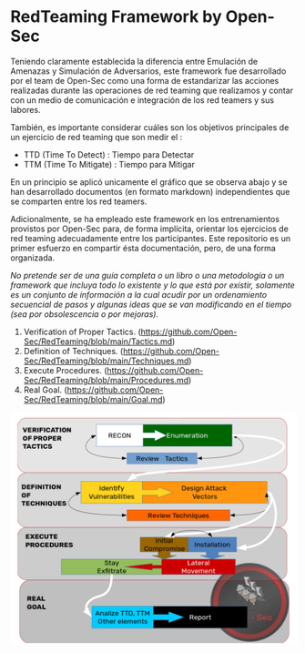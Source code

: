 # RedTeaming Framework by Open-Sec

Teniendo claramente establecida la diferencia entre Emulación de Amenazas y Simulación de Adversarios, este framework fue desarrollado por el team de Open-Sec como una forma de estandarizar las acciones realizadas durante las operaciones de red teaming que realizamos y contar con un medio de comunicación e integración de los red teamers y sus labores.

También, es importante considerar cuáles son los objetivos principales de un ejercicio de red teaming que son medir el :
- TTD (Time To Detect) : Tiempo para Detectar
- TTM (Time To Mitigate) : Tiempo para Mitigar

En un principio se aplicó unicamente el gráfico que se observa abajo y se han desarrollado documentos (en formato markdown) independientes que se comparten entre los red teamers.

Adicionalmente, se ha empleado este framework en los entrenamientos provistos por Open-Sec para, de forma implícita, orientar los ejercicios de red teaming adecuadamente entre los participantes.
Este repositorio es un primer esfuerzo en compartir ésta documentación, pero, de una forma organizada.

*No pretende ser de una guía completa o un libro o una metodología o un framework que incluya todo lo existente y lo que está por existir, solamente es un conjunto de información a la cual acudir por un ordenamiento secuencial de pasos y algunas ideas que se van modificando en el tiempo (sea por obsolescencia o por mejoras).*

1. Verification of Proper Tactics. (https://github.com/Open-Sec/RedTeaming/blob/main/Tactics.md)
2. Definition of Techniques. (https://github.com/Open-Sec/RedTeaming/blob/main/Techniques.md)
3. Execute Procedures. (https://github.com/Open-Sec/RedTeaming/blob/main/Procedures.md)
4. Real Goal. (https://github.com/Open-Sec/RedTeaming/blob/main/Goal.md)

![Red Teaming Framework by Open-Sec](https://github.com/Open-Sec/RedTeaming/blob/main/redteaming-framework.png)
